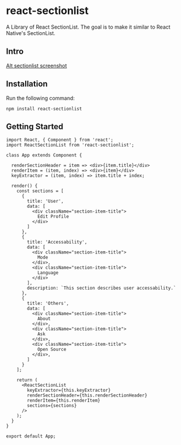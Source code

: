# react-sectionlist
A Library of React SectionList.
The goal is to make it similar to React Native's SectionList.

## Intro
[Alt sectionlist screenshot](media/sectionlist.png)

## Installation
Run the following command:

`npm install react-sectionlist`

## Getting Started
```
import React, { Component } from 'react';
import ReactSectionList from 'react-sectionlist';

class App extends Component {

  renderSectionHeader = item => <div>{item.title}</div>
  renderItem = (item, index) => <div>{item}</div>
  keyExtractor = (item, index) => item.title + index;

  render() {
    const sections = [
      {
        title: 'User',
        data: [
          <div className="section-item-title">
            Edit Profile
          </div>
        ]
      },
      {
        title: 'Accessability',
        data: [
          <div className="section-item-title">
            Mode
          </div>,
          <div className="section-item-title">
            Language
          </div>
        ],
        description: `This section describes user accessability.`
      },
      {
        title: 'Others',
        data: [
          <div className="section-item-title">
            About
          </div>,
          <div className="section-item-title">
            Ask
          </div>,
          <div className="section-item-title">
            Open Source
          </div>,
        ]
      }
    ];
    
    return (
      <ReactSectionList
        keyExtractor={this.keyExtractor}
        renderSectionHeader={this.renderSectionHeader}
        renderItem={this.renderItem}
        sections={sections}
      />
    );
  }
}

export default App;

```